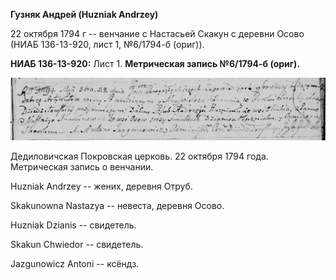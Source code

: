 **Гузняк Андрей (Huzniak Andrzey)**

22 октября 1794 г -- венчание с Настасьей Скакун с деревни Осово (НИАБ
136-13-920, лист 1, №6/1794-б (ориг)).

**НИАБ 136-13-920:** Лист 1. **Метрическая запись №6/1794-б (ориг).**

![](./media/6cf259da027df22a729aa1930009d183d0cd46bb.png)

Дедиловичская Покровская церковь. 22 октября 1794 года. Метрическая
запись о венчании.

Huzniak Andrzey -- жених, деревня Отруб.

Skakunowna Nastazya -- невеста, деревня Осовo.

Huzniak Dzianis -- свидетель.

Skakun Chwiedor -- свидетель.

Jazgunowicz Antoni -- ксёндз.
